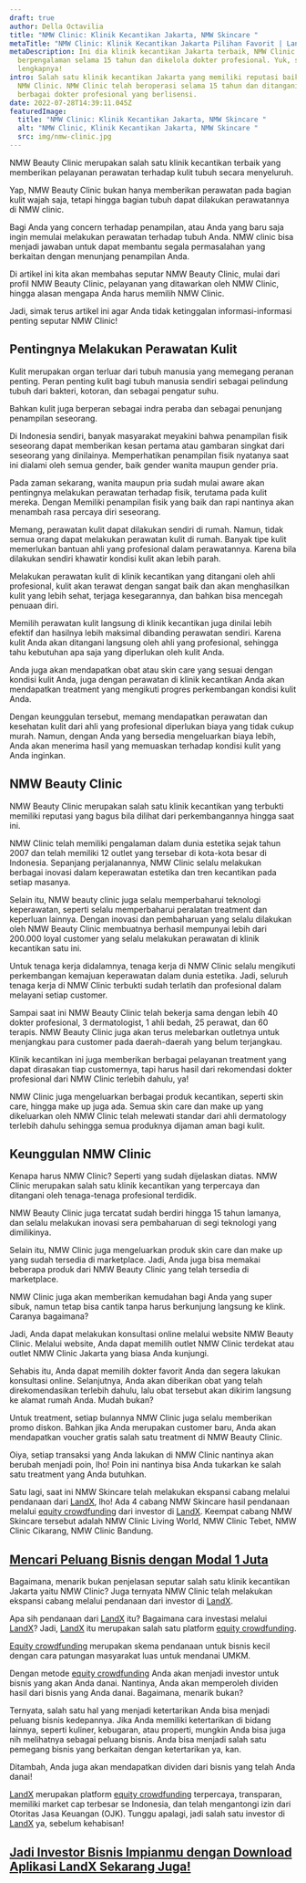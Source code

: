 ```yaml
---
draft: true
author: Della Octavilia
title: "NMW Clinic: Klinik Kecantikan Jakarta, NMW Skincare "
metaTitle: "NMW Clinic: Klinik Kecantikan Jakarta Pilihan Favorit | LandX Blog"
metaDescription: Ini dia klinik kecantikan Jakarta terbaik, NMW Clinic
  berpengalaman selama 15 tahun dan dikelola dokter profesional. Yuk, simak info
  lengkapnya!
intro: Salah satu klinik kecantikan Jakarta yang memiliki reputasi baik adalah
  NMW Clinic. NMW Clinic telah beroperasi selama 15 tahun dan ditangani oleh
  berbagai dokter profesional yang berlisensi.
date: 2022-07-28T14:39:11.045Z
featuredImage:
  title: "NMW Clinic: Klinik Kecantikan Jakarta, NMW Skincare "
  alt: "NMW Clinic, Klinik Kecantikan Jakarta, NMW Skincare "
  src: img/nmw-clinic.jpg
---
```

NMW Beauty Clinic merupakan salah satu klinik kecantikan terbaik yang memberikan pelayanan perawatan terhadap kulit tubuh secara menyeluruh.

Yap, NMW Beauty Clinic bukan hanya memberikan perawatan pada bagian kulit wajah saja, tetapi hingga bagian tubuh dapat dilakukan perawatannya di NMW clinic.

Bagi Anda yang concern terhadap penampilan, atau Anda yang baru saja ingin memulai melakukan perawatan terhadap tubuh Anda. NMW clinic bisa menjadi jawaban untuk dapat membantu segala permasalahan yang berkaitan dengan menunjang penampilan Anda.

Di artikel ini kita akan membahas seputar NMW Beauty Clinic, mulai dari profil NMW Beauty Clinic, pelayanan yang ditawarkan oleh NMW Clinic, hingga alasan mengapa Anda harus memilih NMW Clinic.

Jadi, simak terus artikel ini agar Anda tidak ketinggalan informasi-informasi penting seputar NMW Clinic!

## Pentingnya Melakukan Perawatan Kulit

Kulit merupakan organ terluar dari tubuh manusia yang memegang peranan penting. Peran penting kulit bagi tubuh manusia sendiri sebagai pelindung tubuh dari bakteri, kotoran, dan sebagai pengatur suhu.

Bahkan kulit juga berperan sebagai indra peraba dan sebagai penunjang penampilan seseorang. 

Di Indonesia sendiri, banyak masyarakat meyakini bahwa penampilan fisik seseorang dapat memberikan kesan pertama atau gambaran singkat dari seseorang yang dinilainya. Memperhatikan penampilan fisik nyatanya saat ini dialami oleh semua gender, baik gender wanita maupun gender pria. 

Pada zaman sekarang, wanita maupun pria sudah mulai aware akan pentingnya melakukan perawatan terhadap fisik, terutama pada kulit mereka. Dengan Memiliki penampilan fisik yang baik dan rapi nantinya akan menambah rasa percaya diri seseorang.

Memang, perawatan kulit dapat dilakukan sendiri di rumah. Namun, tidak semua orang dapat melakukan perawatan kulit di rumah. Banyak tipe kulit memerlukan bantuan ahli yang profesional dalam perawatannya. Karena bila dilakukan sendiri khawatir kondisi kulit akan lebih parah.

Melakukan perawatan kulit di klinik kecantikan yang ditangani oleh ahli profesional, kulit akan terawat dengan sangat baik dan akan menghasilkan kulit yang lebih sehat, terjaga kesegarannya, dan bahkan bisa mencegah penuaan diri.

Memilih perawatan kulit langsung di klinik kecantikan juga dinilai lebih efektif dan hasilnya lebih maksimal dibanding perawatan sendiri. Karena kulit Anda akan ditangani langsung oleh ahli yang profesional, sehingga tahu kebutuhan apa saja yang diperlukan oleh kulit Anda.

Anda juga akan mendapatkan obat atau skin care yang sesuai dengan kondisi kulit Anda, juga dengan perawatan di klinik kecantikan Anda akan mendapatkan treatment yang mengikuti progres perkembangan kondisi kulit Anda. 

Dengan keunggulan tersebut, memang mendapatkan perawatan dan kesehatan kulit dari ahli yang profesional diperlukan biaya yang tidak cukup murah. Namun, dengan Anda yang bersedia mengeluarkan biaya lebih, Anda akan menerima hasil yang memuaskan terhadap kondisi kulit yang Anda inginkan.

## NMW Beauty Clinic

NMW Beauty Clinic merupakan salah satu klinik kecantikan yang terbukti memiliki reputasi yang bagus bila dilihat dari perkembangannya hingga saat ini.

NMW Clinic telah memiliki pengalaman dalam dunia estetika sejak tahun 2007 dan telah memiliki 12 outlet yang tersebar di kota-kota besar di Indonesia. Sepanjang perjalanannya, NMW Clinic selalu melakukan berbagai inovasi dalam keperawatan estetika dan tren kecantikan pada setiap masanya.

Selain itu, NMW beauty clinic juga selalu memperbaharui teknologi keperawatan, seperti selalu memperbaharui peralatan treatment dan keperluan lainnya. Dengan inovasi dan pembaharuan yang selalu dilakukan oleh NMW Beauty Clinic membuatnya berhasil mempunyai lebih dari 200.000 loyal customer yang selalu melakukan perawatan di klinik kecantikan satu ini.

Untuk tenaga kerja didalamnya, tenaga kerja di NMW Clinic selalu mengikuti perkembangan kemajuan keperawatan dalam dunia estetika. Jadi, seluruh tenaga kerja di NMW Clinic terbukti sudah terlatih dan profesional dalam melayani setiap customer.

Sampai saat ini NMW Beauty Clinic telah bekerja sama dengan lebih 40 dokter profesional, 3 dermatologist, 1 ahli bedah, 25 perawat, dan 60 terapis. NMW Beauty Clinic juga akan terus melebarkan outletnya untuk menjangkau para customer pada daerah-daerah yang belum terjangkau.

Klinik kecantikan ini juga memberikan berbagai pelayanan treatment yang dapat dirasakan tiap customernya, tapi harus hasil dari rekomendasi dokter profesional dari NMW Clinic terlebih dahulu, ya! 

NMW Clinic juga mengeluarkan berbagai produk kecantikan, seperti skin care, hingga make up juga ada. Semua skin care dan make up yang dikeluarkan oleh NMW Clinic telah melewati standar dari ahli dermatology terlebih dahulu sehingga semua produknya dijaman aman bagi kulit.

## Keunggulan NMW Clinic

Kenapa harus NMW Clinic? Seperti yang sudah dijelaskan diatas. NMW Clinic merupakan salah satu klinik kecantikan yang terpercaya dan ditangani oleh tenaga-tenaga profesional terdidik.

NMW Beauty Clinic juga tercatat sudah berdiri hingga 15 tahun lamanya, dan selalu melakukan inovasi sera pembaharuan di segi teknologi yang dimilikinya.

Selain itu, NMW Clinic juga mengeluarkan produk skin care dan make up yang sudah tersedia di marketplace. Jadi, Anda juga bisa memakai beberapa produk dari NMW Beauty Clinic yang telah tersedia di marketplace.

NMW Clinic juga akan memberikan kemudahan bagi Anda yang super sibuk, namun tetap bisa cantik tanpa harus berkunjung langsung ke klink. Caranya bagaimana? 

Jadi, Anda dapat melakukan konsultasi online melalui website NMW Beauty Clinic. Melalui website, Anda dapat memilih outlet NMW Clinic terdekat atau outlet NMW Clinic Jakarta yang biasa Anda kunjungi.

Sehabis itu, Anda dapat memilih dokter favorit Anda dan segera lakukan konsultasi online. Selanjutnya, Anda akan diberikan obat yang telah direkomendasikan terlebih dahulu, lalu obat tersebut akan dikirim langsung ke alamat rumah Anda. Mudah bukan?

Untuk treatment, setiap bulannya NMW Clinic juga selalu memberikan promo diskon. Bahkan jika Anda merupakan customer baru, Anda akan mendapatkan voucher gratis salah satu treatment di NMW Beauty Clinic.

Oiya, setiap transaksi yang Anda lakukan di NMW Clinic nantinya akan berubah menjadi poin, lho! Poin ini nantinya bisa Anda tukarkan ke salah satu treatment yang Anda butuhkan.

Satu lagi, saat ini NMW Skincare telah melakukan ekspansi cabang melalui pendanaan dari [LandX](https://landx.id/project/?utm_source=Blog&utm_medium=organic+keyword&utm_campaign=blog&utm_id=Blog), lho! Ada 4 cabang NMW Skincare hasil pendanaan melalui [equity crowdfunding](https://landx.id/project/?utm_source=Blog&utm_medium=organic+keyword&utm_campaign=blog&utm_id=Blog) dari investor di [LandX](https://landx.id/project/?utm_source=Blog&utm_medium=organic+keyword&utm_campaign=blog&utm_id=Blog). Keempat cabang NMW Skincare tersebut adalah NMW Clinic Living World, NMW Clinic Tebet, NMW Clinic Cikarang, NMW Clinic Bandung.

## [Mencari Peluang Bisnis dengan Modal 1 Juta](https://landx.id/project/?utm_source=Blog&utm_medium=organic+keyword&utm_campaign=blog&utm_id=Blog)

Bagaimana, menarik bukan penjelasan seputar salah satu klinik kecantikan Jakarta yaitu NMW Clinic? Juga ternyata NMW Clinic telah melakukan ekspansi cabang melalui pendanaan dari  investor di [LandX](https://landx.id/project/?utm_source=Blog&utm_medium=organic+keyword&utm_campaign=blog&utm_id=Blog).

Apa sih pendanaan dari [LandX](https://landx.id/project/?utm_source=Blog&utm_medium=organic+keyword&utm_campaign=blog&utm_id=Blog) itu? Bagaimana cara investasi melalui [LandX](https://landx.id/project/?utm_source=Blog&utm_medium=organic+keyword&utm_campaign=blog&utm_id=Blog)? Jadi, [LandX](https://landx.id/project/?utm_source=Blog&utm_medium=organic+keyword&utm_campaign=blog&utm_id=Blog) itu merupakan salah satu platform [equity crowdfunding](https://landx.id/project/?utm_source=Blog&utm_medium=organic+keyword&utm_campaign=blog&utm_id=Blog).

[Equity crowdfunding](https://landx.id/project/?utm_source=Blog&utm_medium=organic+keyword&utm_campaign=blog&utm_id=Blog) merupakan skema pendanaan untuk bisnis kecil dengan cara patungan masyarakat luas untuk mendanai UMKM.

Dengan metode [equity crowdfunding](https://landx.id/project/?utm_source=Blog&utm_medium=organic+keyword&utm_campaign=blog&utm_id=Blog) Anda akan menjadi investor untuk bisnis yang akan Anda danai. Nantinya, Anda akan memperoleh dividen hasil dari bisnis yang Anda danai. Bagaimana, menarik bukan?

Ternyata, salah satu hal yang menjadi ketertarikan Anda bisa menjadi peluang bisnis kedepannya. Jika Anda memiliki ketertarikan di bidang lainnya, seperti kuliner, kebugaran, atau properti, mungkin Anda bisa juga nih melihatnya sebagai peluang bisnis. Anda bisa menjadi salah satu pemegang bisnis yang berkaitan dengan ketertarikan ya, kan.

Ditambah, Anda juga akan mendapatkan dividen dari bisnis yang telah Anda danai!

[LandX](https://landx.id/project/?utm_source=Blog&utm_medium=organic+keyword&utm_campaign=blog&utm_id=Blog) merupakan platform [equity crowdfunding](https://landx.id/project/?utm_source=Blog&utm_medium=organic+keyword&utm_campaign=blog&utm_id=Blog) terpercaya, transparan, memiliki market cap terbesar se Indonesia, dan telah mengantongi izin dari Otoritas Jasa Keuangan (OJK). Tunggu apalagi, jadi salah satu investor di [LandX](https://landx.id/project/?utm_source=Blog&utm_medium=organic+keyword&utm_campaign=blog&utm_id=Blog) ya, sebelum kehabisan!

## [Jadi Investor Bisnis Impianmu dengan Download Aplikasi LandX Sekarang Juga!](https://landx.id/project/?utm_source=Blog&utm_medium=organic+keyword&utm_campaign=blog&utm_id=Blog)